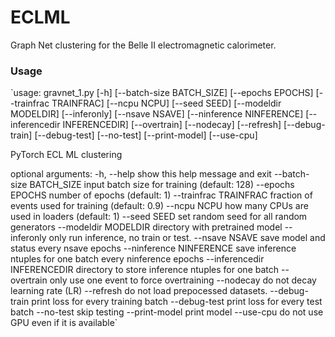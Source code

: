 # ECLML

Graph Net clustering for the Belle II electromagnetic calorimeter.

### Usage

`usage: gravnet_1.py [-h] [--batch-size BATCH_SIZE] [--epochs EPOCHS]
                    [--trainfrac TRAINFRAC] [--ncpu NCPU] [--seed SEED]
                    [--modeldir MODELDIR] [--inferonly] [--nsave NSAVE]
                    [--ninference NINFERENCE] [--inferencedir INFERENCEDIR]
                    [--overtrain] [--nodecay] [--refresh] [--debug-train]
                    [--debug-test] [--no-test] [--print-model] [--use-cpu]

PyTorch ECL ML clustering

optional arguments:
  -h, --help            show this help message and exit
  --batch-size BATCH_SIZE
                        input batch size for training (default: 128)
  --epochs EPOCHS       number of epochs (default: 1)
  --trainfrac TRAINFRAC
                        fraction of events used for training (default: 0.9)
  --ncpu NCPU           how many CPUs are used in loaders (default: 1)
  --seed SEED           set random seed for all random generators
  --modeldir MODELDIR   directory with pretrained model
  --inferonly           only run inference, no train or test.
  --nsave NSAVE         save model and status every nsave epochs
  --ninference NINFERENCE
                        save inference ntuples for one batch every ninference
                        epochs
  --inferencedir INFERENCEDIR
                        directory to store inference ntuples for one batch
  --overtrain           only use one event to force overtraining
  --nodecay             do not decay learning rate (LR)
  --refresh             do not load prepocessed datasets.
  --debug-train         print loss for every training batch
  --debug-test          print loss for every test batch
  --no-test             skip testing
  --print-model         print model
  --use-cpu             do not use GPU even if it is available`

